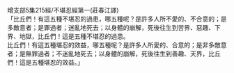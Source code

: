 增支部5集215經/不堪忍經第一(莊春江譯)  
「比丘們！有這五種不堪忍的過患，哪五種呢？是許多人所不愛的、不合意的；是多敵意者；是罪過者；迷亂地死去；以身體的崩解，死後往生到苦界、惡趣、下界、地獄，比丘們！這是五種不堪忍的過患。  
比丘們！有這五種堪忍的效益，哪五種呢？是許多人所愛的、合意的；是非多敵意者；是無罪過者；不迷亂地死去；以身體的崩解，死後往生到善趣、天界，比丘們！這是五種堪忍的效益。」  
  
  
